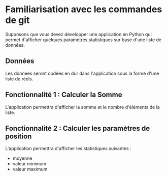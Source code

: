 # Familiarisation avec les commandes de git 

Supposons que vous devez développer une application en Python qui permet d'afficher quelques paramètres statistiques sur base d'une liste de données.

## Données
Les données seront codées en dur dans l'application sous la forme d'une liste de réels.

## Fonctionnalité 1 : Calculer la Somme
L'application permettra d'afficher la somme et le nombre d'éléments de la liste.

## Fonctionnalité 2 : Calculer les paramètres de position
L'application permettra d'afficher les statistiques suivantes :
* moyenne
* valeur minimum
* valeur maximum
